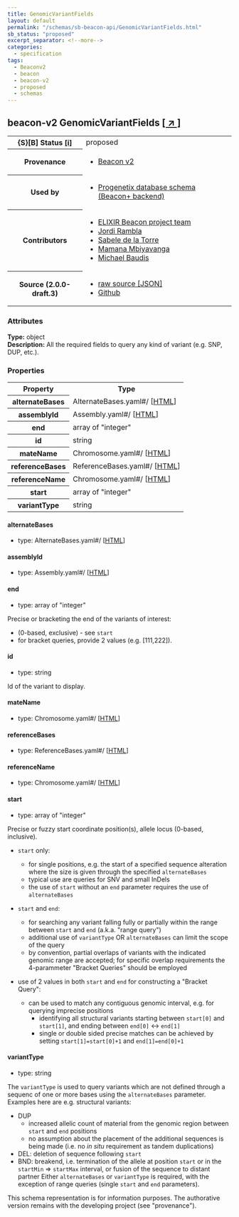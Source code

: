 ```yaml
---
title: GenomicVariantFields
layout: default
permalink: "/schemas/sb-beacon-api/GenomicVariantFields.html"
sb_status: "proposed"
excerpt_separator: <!--more-->
categories:
  - specification
tags:
  - Beaconv2
  - beacon
  - beacon-v2
  - proposed
  - schemas
---
```


<div id="schema-header-title">
  <h2><span id="schema-header-title-project">beacon-v2</span> GenomicVariantFields <a href="https://github.com/ga4gh-beacon/sb-beacon-api" target="_BLANK">[ &nearr; ]</a></h2>
</div>

<table id="schema-header-table">
<tr>
<th>{S}[B] Status <a href="https://schemablocks.org/about/sb-status-levels.html">[i]</a></th>
<td><div id="schema-header-status">proposed</div></td>
</tr>
<tr><th>Provenance</th><td><ul>
<li><a href="https://github.com/ga4gh-beacon/specification-v2">Beacon v2</a></li>
</ul></td></tr>
<tr><th>Used by</th><td><ul>
<li><a href="https://github.com/progenetix/schemas/">Progenetix database schema (Beacon+ backend)</a></li>
</ul></td></tr>


<!--more-->
<tr><th>Contributors</th><td><ul>
<li><a href="https://beacon-project.io/categories/people.html">ELIXIR Beacon project team</a></li>
<li><a href="https://github.com/jrambla">Jordi Rambla</a></li>
<li><a href="https://github.com/sdelatorrep">Sabele de la Torre</a></li>
<li><a href="https://github.com/mamanambiya">Mamana Mbiyavanga</a></li>
<li><a href="https://orcid.org/0000-0002-9903-4248">Michael Baudis</a></li>
</ul></td></tr>
<tr><th>Source (2.0.0-draft.3)</th><td><ul>
<li><a href="current/GenomicVariantFields.json" target="_BLANK">raw source [JSON]</a></li>
<li><a href="https://github.com/ga4gh-beacon/sb-beacon-api/blob/master/schemas/GenomicVariantFields.yaml" target="_BLANK">Github</a></li>
</ul></td></tr>
</table>

<div id="schema-attributes-title"><h3>Attributes</h3></div>

  
__Type:__ object  
__Description:__ All the required fields to query any kind of variant (e.g. SNP, DUP,
etc.).

### Properties

<table id="schema-properties-table">
<tr><th>Property</th><th>Type</th></tr>
<tr><th>alternateBases</th><td>AlternateBases.yaml#/ [<a href="./AlternateBases.html">HTML</a>]</td></tr>
<tr><th>assemblyId</th><td>Assembly.yaml#/ [<a href="./Assembly.html">HTML</a>]</td></tr>
<tr><th>end</th><td>array of "integer"</td></tr>
<tr><th>id</th><td>string</td></tr>
<tr><th>mateName</th><td>Chromosome.yaml#/ [<a href="./Chromosome.html">HTML</a>]</td></tr>
<tr><th>referenceBases</th><td>ReferenceBases.yaml#/ [<a href="./ReferenceBases.html">HTML</a>]</td></tr>
<tr><th>referenceName</th><td>Chromosome.yaml#/ [<a href="./Chromosome.html">HTML</a>]</td></tr>
<tr><th>start</th><td>array of "integer"</td></tr>
<tr><th>variantType</th><td>string</td></tr>
</table>


#### alternateBases

* type: AlternateBases.yaml#/ [<a href="./AlternateBases.html">HTML</a>]




#### assemblyId

* type: Assembly.yaml#/ [<a href="./Assembly.html">HTML</a>]




#### end

* type: array of "integer"

Precise or bracketing the end of the variants of interest:
* (0-based, exclusive) - see `start`
* for bracket queries, provide 2 values (e.g. [111,222]).



#### id

* type: string

Id of the variant to display.



#### mateName

* type: Chromosome.yaml#/ [<a href="./Chromosome.html">HTML</a>]




#### referenceBases

* type: ReferenceBases.yaml#/ [<a href="./ReferenceBases.html">HTML</a>]




#### referenceName

* type: Chromosome.yaml#/ [<a href="./Chromosome.html">HTML</a>]




#### start

* type: array of "integer"

Precise or fuzzy start coordinate position(s), allele locus
(0-based, inclusive).
* `start` only:
  - for single positions, e.g. the start of a specified sequence
  alteration where the size is given through the specified
  `alternateBases`
  - typical use are queries for SNV and small InDels
  - the use of `start` without an `end` parameter requires the use
  of `alternateBases`

* `start` and `end`:
  - for searching any variant falling fully or partially within the
  range between `start` and `end` (a.k.a. "range query")
  - additional use of `variantType` OR `alternateBases` can limit the
  scope of the query
  - by convention, partial overlaps of variants with the indicated
  genomic range are accepted; for specific overlap requirements the
  4-parammeter "Bracket Queries" should be employed
* use of 2 values in both `start` and `end` for constructing a
"Bracket Query":
  - can be used to match any contiguous genomic interval, e.g. for
  querying imprecise positions
    * identifying all structural variants starting between `start[0]`
    and `start[1]`, and ending between `end[0]` <-> `end[1]`
    * single or double sided precise matches can be achieved by
    setting `start[1]=start[0]+1` and `end[1]=end[0]+1`



#### variantType

* type: string

The `variantType` is used to query variants which are not defined
through a sequenc of one or more bases using the `alternateBases`
parameter. Examples here are e.g. structural variants:
* DUP
  - increased allelic count of material from the genomic region
  between `start` and `end` positions
  - no assumption about the placement of the additional sequences is
  being made (i.e. no _in situ_ requirement as tandem duplications)
* DEL: deletion of sequence following `start`
* BND: breakend, i.e. termination of the allele at position
      `start` or in the `startMin` => `startMax` interval, or fusion
      of the sequence to distant partner
Either `alternateBases` or `variantType` is required, with the
exception of range queries (single `start` and `end` parameters).


<div id="schema-footer"> This schema representation is for information purposes. The authorative  version remains with the developing project (see "provenance"). </div>


